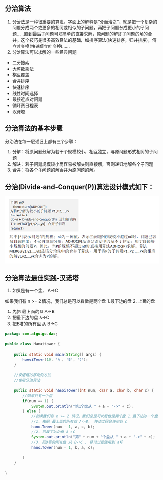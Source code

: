 
## 分治算法
1) 分治法是一种很重要的算法。字面上的解释是“分而治之”，就是把一个复杂的问题分成两个或更多的相同或相似的子问题，再把子问题分成更小的子问题……直到最后子问题可以简单的直接求解，原问题的解即子问题的解的合并。这个技巧是很多高效算法的基础，如排序算法(快速排序，归并排序)，傅立叶变换(快速傅立叶变换)……
2) 分治算法可以求解的一些经典问题
* 二分搜索
* 大整数乘法
* 棋盘覆盖
* 合并排序
* 快速排序
* 线性时间选择
* 最接近点对问题
* 循环赛日程表
* 汉诺塔

## 分治算法的基本步骤
分治法在每一层递归上都有三个步骤：
1) 分解：将原问题分解为若干个规模较小，相互独立，与原问题形式相同的子问题
2) 解决：若子问题规模较小而容易被解决则直接解，否则递归地解各个子问题
3) 合并：将各个子问题的解合并为原问题的解。

## 分治(Divide-and-Conquer(P))算法设计模式如下：

 ![image-1](images/1.png) 

 ## 分治算法最佳实践-汉诺塔

1) 如果是有一个盘， A->C

如果我们有 n >= 2 情况，我们总是可以看做是两个盘 1.最下边的盘 2. 上面的盘

1) 先把 最上面的盘 A->B
2) 把最下边的盘 A->C
3) 把B塔的所有盘 从 B->C  

````java
package com.atguigu.dac;

public class Hanoitower {

	public static void main(String[] args) {
		hanoiTower(10, 'A', 'B', 'C');
	}
	
	//汉诺塔的移动的方法
	//使用分治算法
	
	public static void hanoiTower(int num, char a, char b, char c) {
		//如果只有一个盘
		if(num == 1) {
			System.out.println("第1个盘从 " + a + "->" + c);
		} else {
			//如果我们有 n >= 2 情况，我们总是可以看做是两个盘 1.最下边的一个盘 2. 上面的所有盘
			//1. 先把 最上面的所有盘 A->B， 移动过程会使用到 c
			hanoiTower(num - 1, a, c, b);
			//2. 把最下边的盘 A->C
			System.out.println("第" + num + "个盘从 " + a + "->" + c);
			//3. 把B塔的所有盘 从 B->C , 移动过程使用到 a塔  
			hanoiTower(num - 1, b, a, c);
			
		}
	}

}

````